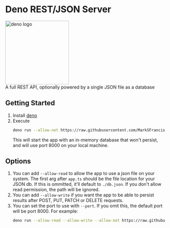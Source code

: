 # Deno REST/JSON Server
<div>
  <img alt="deno logo" src="https://deno.land/images/deno_logo_3.svg" width=200 height=200 />
</div>
A full REST API, optionally powered by a single JSON file as a database

## Getting Started

1. Install [deno](https://deno.land/#install)
1. Execute
    ```sh
    deno run --allow-net https://raw.githubusercontent.com/MarkSFrancis/deno-jsonserver/master/app.ts
    ```
    This will start the app with an in-memory database that won't persist, and will use port 8000 on your local machine. 

## Options
1. You can add `--allow-read` to allow the app to use a json file on your system. The first arg after `app.ts` should be the file location for your JSON db. If this is ommitted, it'll default to `./db.json`. If you don't allow read permission, the path will be ignored.
1. You can add `--allow-write` if you want the app to be able to persist results after POST, PUT, PATCH or DELETE requests.
1. You can set the port to use with `--port`. If you omit this, the default port will be port 8000.
    For example:
    ```sh
    deno run --allow-read --allow-write --allow-net https://raw.githubusercontent.com/MarkSFrancis/deno-jsonserver/master/app.ts ./my-db.json --port 4200
    ```
